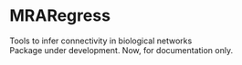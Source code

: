 # MRARegress
Tools to infer connectivity in biological networks \
Package under development. Now, for documentation only.
